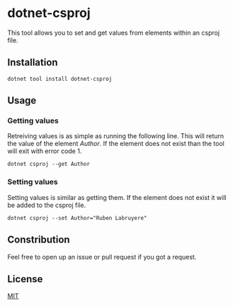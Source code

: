 # dotnet-csproj
This tool allows you to set and get values from elements within an csproj file.

## Installation
```
dotnet tool install dotnet-csproj
```

## Usage

### Getting values
Retreiving values is as simple as running the following line. This will return the value of the element _Author_. If the element does not exist than the tool will exit with error code 1.

```
dotnet csproj --get Author
```

### Setting values
Setting values is similar as getting them. If the element does not exist it will be added to the csproj file.

```
dotnet csproj --set Author="Ruben Labruyere"
```

## Constribution
Feel free to open up an issue or pull request if you got a request.

## License
[MIT](LICENSE)
